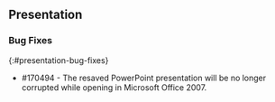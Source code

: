 ## Presentation

### Bug Fixes
{:#presentation-bug-fixes}
* \#170494 - The resaved PowerPoint presentation will be no longer corrupted while opening in Microsoft Office 2007.